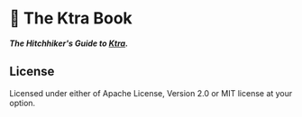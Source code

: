 # 🚚 The Ktra Book

***The Hitchhiker's Guide to [Ktra](https://github.com/moriturus/ktra).***

## License

Licensed under either of Apache License, Version 2.0 or MIT license at your option.